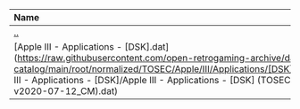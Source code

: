 |Name|Size|
|:---|---:|
|[..](../index.html)|DIR|
|[Apple III - Applications - [DSK].dat](https://raw.githubusercontent.com/open-retrogaming-archive/dat-catalog/main/root/normalized/TOSEC/Apple/III/Applications/[DSK]/Apple III - Applications - [DSK]/Apple III - Applications - [DSK] (TOSEC-v2020-07-12_CM).dat)|4141|
